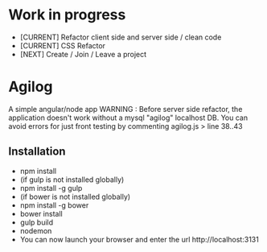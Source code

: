 # Work in progress
 - [CURRENT] Refactor client side and server side / clean code
 - [CURRENT] CSS Refactor
 - [NEXT]    Create / Join / Leave a project
 
# Agilog
A simple angular/node app
WARNING : Before server side refactor, the application doesn't work without a mysql "agilog" localhost DB.
You can avoid errors for just front testing by commenting agilog.js > line 38..43

## Installation
 - npm install
  - (if gulp is not installed globally)
   - npm install -g gulp
  - (if bower is not installed globally)
   - npm install -g bower
 - bower install
 - gulp build
 - nodemon
 - You can now launch your browser and enter the url http://localhost:3131
